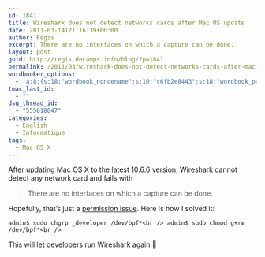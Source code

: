 ```yaml
---
id: 1841
title: Wireshark does not detect networks cards after Mac OS update
date: 2011-03-14T21:16:39+00:00
author: Régis
excerpt: There are no interfaces on which a capture can be done.
layout: post
guid: http://regis.decamps.info/blog/?p=1841
permalink: /2011/03/wireshark-does-not-detect-networks-cards-after-mac-os-update/
wordbooker_options:
  - 'a:8:{s:18:"wordbook_noncename";s:10:"c6fb2e8443";s:18:"wordbook_page_post";s:4:"-100";s:18:"wordbook_orandpage";s:1:"2";s:23:"wordbook_default_author";s:1:"1";s:23:"wordbook_extract_length";s:3:"256";s:19:"wordbook_actionlink";s:3:"300";s:18:"wordbook_attribute";s:0:"";s:29:"wordbooker_status_update_text";s:33:"New blog post :  %title% - %link%";}'
tmac_last_id:
  - ""
dsq_thread_id:
  - "555818047"
categories:
  - English
  - Informatique
tags:
  - Mac OS X
---
```

After updating Mac OS X to the latest 10.6.6 version, Wireshark cannot detect any network card and fails with

> There are no interfaces on which a capture can be done.

Hopefully, that&rsquo;s just a [permission issue](http://wiki.wireshark.org/CaptureSetup/CapturePrivileges). Here is how I solved it:
  
`admin$ sudo chgrp _developer /dev/bpf*<br />
admin$ sudo chmod g+rw /dev/bpf*<br />
` 

This will let developers run Wireshark again 🙂
